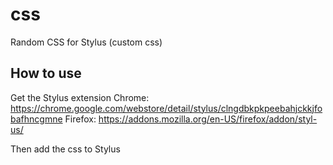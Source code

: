 # css
Random CSS for Stylus (custom css)

## How to use
Get the Stylus extension
Chrome: https://chrome.google.com/webstore/detail/stylus/clngdbkpkpeebahjckkjfobafhncgmne
Firefox: https://addons.mozilla.org/en-US/firefox/addon/styl-us/

Then add the css to Stylus
